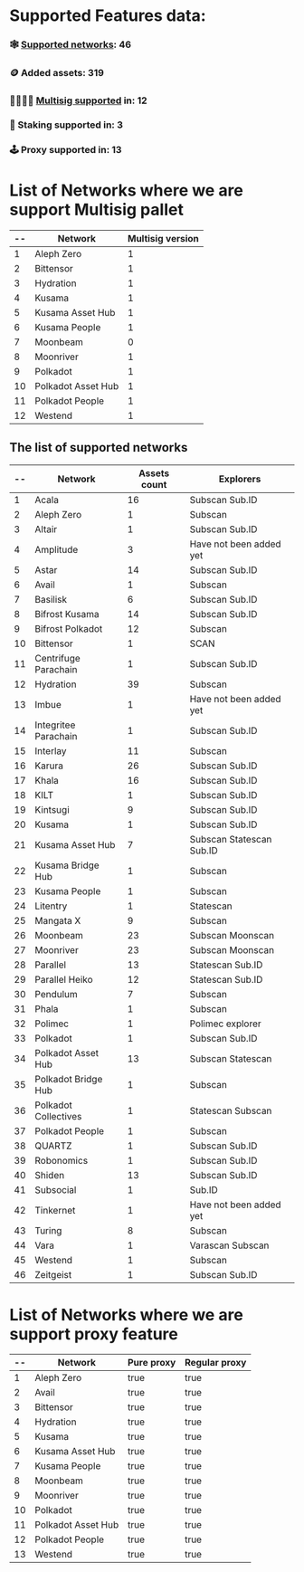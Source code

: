 
# Supported Features data:
### 🕸️ [Supported networks](#supported-network-list): 46
### 🪙 Added assets: 319
### 👨‍👩‍👧‍👦 [Multisig supported](#list-of-networks-where-we-are-support-multisig) in: 12
### 🥞 Staking supported in: 3
### 🕹️ Proxy supported in: 13



# List of Networks where we are support Multisig pallet
| -- | Network | Multisig version |
| -------- | -------- | -------- |
| 1 | Aleph Zero | 1 |
| 2 | Bittensor | 1 |
| 3 | Hydration | 1 |
| 4 | Kusama | 1 |
| 5 | Kusama Asset Hub | 1 |
| 6 | Kusama People | 1 |
| 7 | Moonbeam | 0 |
| 8 | Moonriver | 1 |
| 9 | Polkadot | 1 |
| 10 | Polkadot Asset Hub | 1 |
| 11 | Polkadot People | 1 |
| 12 | Westend | 1 |

## The list of supported networks
| -- | Network | Assets count | Explorers |
| -------- | -------- | -------- | -------- |
| 1 | Acala | 16 | Subscan Sub.ID |
| 2 | Aleph Zero | 1 | Subscan |
| 3 | Altair | 1 | Subscan Sub.ID |
| 4 | Amplitude | 3 | Have not been added yet |
| 5 | Astar | 14 | Subscan Sub.ID |
| 6 | Avail | 1 | Subscan |
| 7 | Basilisk | 6 | Subscan Sub.ID |
| 8 | Bifrost Kusama | 14 | Subscan Sub.ID |
| 9 | Bifrost Polkadot | 12 | Subscan |
| 10 | Bittensor | 1 | SCAN |
| 11 | Centrifuge Parachain | 1 | Subscan Sub.ID |
| 12 | Hydration | 39 | Subscan |
| 13 | Imbue | 1 | Have not been added yet |
| 14 | Integritee Parachain | 1 | Subscan Sub.ID |
| 15 | Interlay | 11 | Subscan |
| 16 | Karura | 26 | Subscan Sub.ID |
| 17 | Khala | 16 | Subscan Sub.ID |
| 18 | KILT | 1 | Subscan Sub.ID |
| 19 | Kintsugi | 9 | Subscan Sub.ID |
| 20 | Kusama | 1 | Subscan Sub.ID |
| 21 | Kusama Asset Hub | 7 | Subscan Statescan Sub.ID |
| 22 | Kusama Bridge Hub | 1 | Subscan |
| 23 | Kusama People | 1 | Subscan |
| 24 | Litentry | 1 | Statescan |
| 25 | Mangata X | 9 | Subscan |
| 26 | Moonbeam | 23 | Subscan Moonscan |
| 27 | Moonriver | 23 | Subscan Moonscan |
| 28 | Parallel | 13 | Statescan Sub.ID |
| 29 | Parallel Heiko | 12 | Statescan Sub.ID |
| 30 | Pendulum | 7 | Subscan |
| 31 | Phala | 1 | Subscan |
| 32 | Polimec | 1 | Polimec explorer |
| 33 | Polkadot | 1 | Subscan Sub.ID |
| 34 | Polkadot Asset Hub | 13 | Subscan Statescan |
| 35 | Polkadot Bridge Hub | 1 | Subscan |
| 36 | Polkadot Collectives | 1 | Statescan Subscan |
| 37 | Polkadot People | 1 | Subscan |
| 38 | QUARTZ | 1 | Subscan Sub.ID |
| 39 | Robonomics | 1 | Subscan Sub.ID |
| 40 | Shiden | 13 | Subscan Sub.ID |
| 41 | Subsocial | 1 | Sub.ID |
| 42 | Tinkernet | 1 | Have not been added yet |
| 43 | Turing | 8 | Subscan |
| 44 | Vara | 1 | Varascan Subscan |
| 45 | Westend | 1 | Subscan |
| 46 | Zeitgeist | 1 | Subscan Sub.ID |

# List of Networks where we are support proxy feature
| -- | Network | Pure proxy | Regular proxy |
| -------- | -------- | -------- | -------- |
| 1 | Aleph Zero | true | true |
| 2 | Avail | true | true |
| 3 | Bittensor | true | true |
| 4 | Hydration | true | true |
| 5 | Kusama | true | true |
| 6 | Kusama Asset Hub | true | true |
| 7 | Kusama People | true | true |
| 8 | Moonbeam | true | true |
| 9 | Moonriver | true | true |
| 10 | Polkadot | true | true |
| 11 | Polkadot Asset Hub | true | true |
| 12 | Polkadot People | true | true |
| 13 | Westend | true | true |
